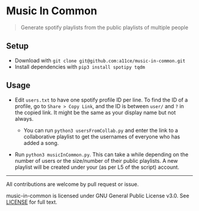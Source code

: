 # Music In Common

> Generate spotify playlists from the public playlists of multiple people

## Setup

- Download with `git clone git@github.com:a11ce/music-in-common.git`
- Install dependencies with `pip3 install spotipy tqdm`

## Usage

- Edit `users.txt` to have one spotify profile ID per line. To find the ID of a profile, go to `Share > Copy Link`, and the ID is between `user/` and `?` in the copied link. It might be the same as your display name but not always. 
    - You can run `python3 usersFromCollab.py` and enter the link to a collaborative playlist to get the usernames of everyone who has added a song.
    
- Run `python3 musicInCommon.py`. This can take a while depending on the number of users or the size/number of their public playlists. A new playlist will be created under your (as per L5 of the script) account.


--- 

All contributions are welcome by pull request or issue.

music-in-common is licensed under GNU General Public License v3.0. See [LICENSE](../master/LICENSE) for full text.

